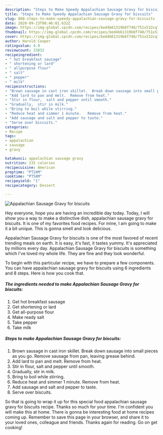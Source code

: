 ```yaml
---
description: "Steps to Make Speedy Appalachian Sausage Gravy for biscuits"
title: "Steps to Make Speedy Appalachian Sausage Gravy for biscuits"
slug: 868-steps-to-make-speedy-appalachian-sausage-gravy-for-biscuits
date: 2020-09-23T08:46:01.632Z
image: https://img-global.cpcdn.com/recipes/bed4b61319b8f740/751x532cq70/appalachian-sausage-gravy-for-biscuits-recipe-main-photo.jpg
thumbnail: https://img-global.cpcdn.com/recipes/bed4b61319b8f740/751x532cq70/appalachian-sausage-gravy-for-biscuits-recipe-main-photo.jpg
cover: https://img-global.cpcdn.com/recipes/bed4b61319b8f740/751x532cq70/appalachian-sausage-gravy-for-biscuits-recipe-main-photo.jpg
author: Harold Cooper
ratingvalue: 4.9
reviewcount: 23832
recipeingredient:
- " hot breakfast sausage"
- " shortening or lard"
- " allpurpose flour"
- " salt"
- " pepper"
- " milk"
recipeinstructions:
- "Brown sausage in cast iron skillet.  Break down sausage into small pieces as you go.  Remove sausage from pan, leaving grease behind."
- "Add lard to pan and melt.  Remove from heat."
- "Stir in flour,  salt and pepper until smooth."
- "Gradually,  stir in milk."
- "Bring to boil while stirring."
- "Reduce heat and simmer 1 minute.   Remove from heat."
- "Add sausage and salt and pepper to taste."
- "Serve over biscuits."
categories:
- Recipe
tags:
- appalachian
- sausage
- gravy

katakunci: appalachian sausage gravy 
nutrition: 231 calories
recipecuisine: American
preptime: "PT24M"
cooktime: "PT58M"
recipeyield: "1"
recipecategory: Dessert

---
```



![Appalachian Sausage Gravy for biscuits](https://img-global.cpcdn.com/recipes/bed4b61319b8f740/751x532cq70/appalachian-sausage-gravy-for-biscuits-recipe-main-photo.jpg)

Hey everyone, hope you are having an incredible day today. Today, I will show you a way to make a distinctive dish, appalachian sausage gravy for biscuits. It is one of my favorites food recipes. For mine, I am going to make it a bit unique. This is gonna smell and look delicious.



Appalachian Sausage Gravy for biscuits is one of the most favored of recent trending meals on earth. It is easy, it's fast, it tastes yummy. It's appreciated by millions every day. Appalachian Sausage Gravy for biscuits is something which I've loved my whole life. They are fine and they look wonderful.


To begin with this particular recipe, we have to prepare a few components. You can have appalachian sausage gravy for biscuits using 6 ingredients and 8 steps. Here is how you cook that.

<!--inarticleads1-->

##### The ingredients needed to make Appalachian Sausage Gravy for biscuits:

1. Get  hot breakfast sausage
1. Get  shortening or lard
1. Get  all-purpose flour
1. Make ready  salt
1. Take  pepper
1. Take  milk




<!--inarticleads2-->

##### Steps to make Appalachian Sausage Gravy for biscuits:

1. Brown sausage in cast iron skillet.  Break down sausage into small pieces as you go.  Remove sausage from pan, leaving grease behind.
1. Add lard to pan and melt.  Remove from heat.
1. Stir in flour,  salt and pepper until smooth.
1. Gradually,  stir in milk.
1. Bring to boil while stirring.
1. Reduce heat and simmer 1 minute.   Remove from heat.
1. Add sausage and salt and pepper to taste.
1. Serve over biscuits.




So that is going to wrap it up for this special food appalachian sausage gravy for biscuits recipe. Thanks so much for your time. I'm confident you will make this at home. There is gonna be interesting food at home recipes coming up. Remember to save this page in your browser, and share it to your loved ones, colleague and friends. Thanks again for reading. Go on get cooking!
